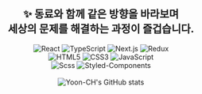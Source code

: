 <div align="center">
 
## ✨ 동료와 함께 같은 방향을 바라보며 </br> 세상의 문제를 해결하는 과정이 즐겁습니다.

![React](https://img.shields.io/badge/React-13d6f4.svg?style=for-the-badge&logo=react&logoColor=white)
![TypeScript](https://img.shields.io/badge/typescript-4092f7.svg?style=for-the-badge&logo=typescript&logoColor=white)
![Next.js](https://img.shields.io/badge/Next.js-6f7072.svg?style=for-the-badge&logo=Next.js&logoColor=white)
![Redux](https://img.shields.io/badge/Redux-aa15ea.svg?style=for-the-badge&logo=Redux&logoColor=#764ABC)
 </br>
![HTML5](https://img.shields.io/badge/HTML5-E34F26.svg?style=for-the-badge&logo=HTML5&logoColor=white)
![CSS3](https://img.shields.io/badge/CSS3-1572B6.svg?style=for-the-badge&logo=CSS3&logoColor=white)
![JavaScript](https://img.shields.io/badge/javascript-bcb351.svg?style=for-the-badge&logo=javascript&logoColor=%23F7DF1E)
</br>
![Scss](https://img.shields.io/badge/Scss-CC6699.svg?style=for-the-badge&logo=Sass&logoColor=white)
![Styled-Components](https://img.shields.io/badge/Styled-Components-pink.svg?style=for-the-badge&logo=Styled-Components&logoColor=white)
</br>
</br>
![Yoon-CH's GitHub stats](https://github-readme-stats.vercel.app/api?username=Yoon-CH&theme=blue&show_icons=true)
<div/>
